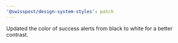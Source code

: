 ```yaml
---
'@swisspost/design-system-styles': patch
---
```


Updated the color of success alerts from black to white for a better contrast.
